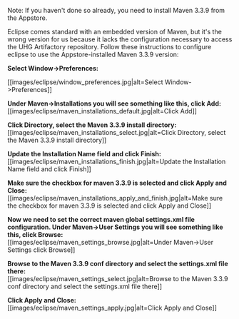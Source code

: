 Note: If you haven't done so already, you need to install Maven 3.3.9 from the Appstore.

Eclipse comes standard with an embedded version of Maven, but it's the wrong version for us because it lacks the configuration necessary to access the UHG Artifactory repository.  Follow these instructions to configure eclipse to use the Appstore-installed Maven 3.3.9 version:
<P>
<B>Select Window->Preferences:</B><br/>
<P>
[[images/eclipse/window_preferences.jpg|alt=Select Window->Preferences]]
<P>
<B>Under Maven->Installations you will see something like this, click Add:</B><br/>
[[images/eclipse/maven_installations_default.jpg|alt=Click Add]]
<P>
<B>Click Directory, select the Maven 3.3.9 install directory:</B><br/>
[[images/eclipse/maven_installations_select.jpg|alt=Click Directory, select the Maven 3.3.9 install directory]]
<P>
<B>Update the Installation Name field and click Finish:</B><br/>
[[images/eclipse/maven_installations_finish.jpg|alt=Update the Installation Name field and click Finish]]
<P>
<B>Make sure the checkbox for maven 3.3.9 is selected and click Apply and Close:</B><br/>
[[images/eclipse/maven_installations_apply_and_finish.jpg|alt=Make sure the checkbox for maven 3.3.9 is selected and click Apply and Close]]
<P>
<B>Now we need to set the correct maven global settings.xml file configuration. Under Maven->User Settings you will see something like this, click Browse:</B><br/>
[[images/eclipse/maven_settings_browse.jpg|alt=Under Maven->User Settings click Browse]]
<P>
<B>Browse to the Maven 3.3.9 conf directory and select the settings.xml file there:</B><br/>
[[images/eclipse/maven_settings_select.jpg|alt=Browse to the Maven 3.3.9 conf directory and select the settings.xml file there]]
<P>
<B>Click Apply and Close:</B><br/>
[[images/eclipse/maven_settings_apply.jpg|alt=Click Apply and Close]]





